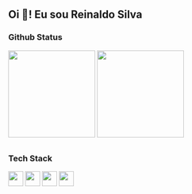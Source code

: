 ## Oi 👋! Eu sou Reinaldo Silva



### Github Status

<div>
  <img height="175px" src="https://github-readme-stats.vercel.app/api?username=reinaldosilva43&show_icons=true&theme=gruvbox">
  <img height="175px" src="https://github-readme-stats.vercel.app/api/top-langs/?username=reinaldosilva43&layout=compact&theme=gruvbox">
</div>

##

### Tech Stack

<div style="display: block;">
  <img height="30px" src="https://cdn.jsdelivr.net/gh/devicons/devicon/icons/vscode/vscode-original.svg" />
  <img height="30px" src="https://cdn.jsdelivr.net/gh/devicons/devicon/icons/javascript/javascript-original.svg" />
  <img height="30px" src="https://cdn.jsdelivr.net/gh/devicons/devicon/icons/html5/html5-original.svg" />
  <img height="30px" src="https://cdn.jsdelivr.net/gh/devicons/devicon/icons/css3/css3-original.svg" />
  <!--<img height="30px" src="https://cdn.jsdelivr.net/gh/devicons/devicon/icons/react/react-original.svg" />-->
</div>          
          

<!--
**ReinaldoSilva43/ReinaldoSilva43** is a ✨ _special_ ✨ repository because its `README.md` (this file) appears on your GitHub profile.

Here are some ideas to get you started:

- 🔭 I’m currently working on ...
- 🌱 I’m currently learning ...
- 👯 I’m looking to collaborate on ...
- 🤔 I’m looking for help with ...
- 💬 Ask me about ...
- 📫 How to reach me: ...
- 😄 Pronouns: ...
- ⚡ Fun fact: ...
-->
